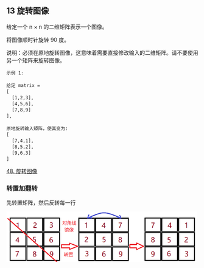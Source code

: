 ## 13 旋转图像

给定一个 n × n 的二维矩阵表示一个图像。

将图像顺时针旋转 90 度。

说明：必须在原地旋转图像，这意味着需要直接修改输入的二维矩阵。请不要使用另一个矩阵来旋转图像。

```
示例 1:

给定 matrix = 
[
  [1,2,3],
  [4,5,6],
  [7,8,9]
],

原地旋转输入矩阵，使其变为:
[
  [7,4,1],
  [8,5,2],
  [9,6,3]
]
```

[48. 旋转图像](https://leetcode-cn.com/problems/rotate-image/)



### 转置加翻转

先转置矩阵，然后反转每一行

<img src="./imgarray/04-48-01.png" width=500>



### 